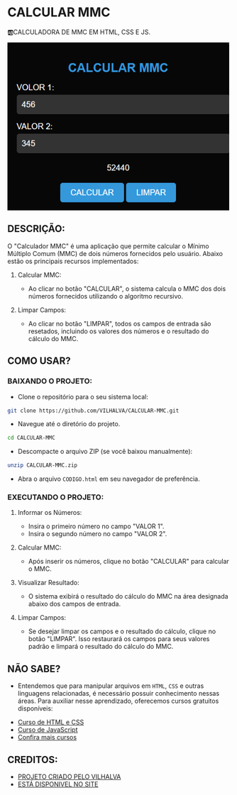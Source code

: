 # CALCULAR MMC
🆎CALCULADORA DE MMC EM HTML, CSS E JS.

<img src="FOTO.png" align="center" width="500"> <br>

## DESCRIÇÃO:
O "Calculador MMC" é uma aplicação que permite calcular o Mínimo Múltiplo Comum (MMC) de dois números fornecidos pelo usuário. Abaixo estão os principais recursos implementados:

1. Calcular MMC:
   - Ao clicar no botão "CALCULAR", o sistema calcula o MMC dos dois números fornecidos utilizando o algoritmo recursivo.

2. Limpar Campos:
   - Ao clicar no botão "LIMPAR", todos os campos de entrada são resetados, incluindo os valores dos números e o resultado do cálculo do MMC.

## COMO USAR?
### BAIXANDO O PROJETO:
* Clone o repositório para o seu sistema local:

```bash
git clone https://github.com/VILHALVA/CALCULAR-MMC.git
```

* Navegue até o diretório do projeto.

```bash
cd CALCULAR-MMC
```

* Descompacte o arquivo ZIP (se você baixou manualmente):

```bash
unzip CALCULAR-MMC.zip
```

* Abra o arquivo `CODIGO.html` em seu navegador de preferência.

### EXECUTANDO O PROJETO:
1. Informar os Números:
   - Insira o primeiro número no campo "VALOR 1".
   - Insira o segundo número no campo "VALOR 2".

2. Calcular MMC:
   - Após inserir os números, clique no botão "CALCULAR" para calcular o MMC.

3. Visualizar Resultado:
   - O sistema exibirá o resultado do cálculo do MMC na área designada abaixo dos campos de entrada.

4. Limpar Campos:
   - Se desejar limpar os campos e o resultado do cálculo, clique no botão "LIMPAR". Isso restaurará os campos para seus valores padrão e limpará o resultado do cálculo do MMC.

## NÃO SABE?
- Entendemos que para manipular arquivos em `HTML`, `CSS` e outras linguagens relacionadas, é necessário possuir conhecimento nessas áreas. Para auxiliar nesse aprendizado, oferecemos cursos gratuitos disponíveis:
* [Curso de HTML e CSS](https://github.com/VILHALVA/CURSO-DE-HTML-E-CSS)
* [Curso de JavaScript](https://github.com/VILHALVA/CURSO-DE-JAVASCRIPT)
* [Confira mais cursos](https://github.com/VILHALVA?tab=repositories&q=+topic:CURSO)

## CREDITOS:
- [PROJETO CRIADO PELO VILHALVA](https://github.com/VILHALVA)
- [ESTÁ DISPONIVEL NO SITE](https://vilhalva.github.io/STYLER/STYLER.html)

